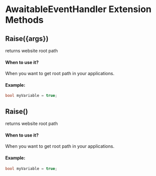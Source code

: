 # AwaitableEventHandler Extension Methods


## Raise({args})
returns website root path


#### When to use it?
When you want to get root path in your applications.

#### Example:
```csharp
bool myVariable = true;

```



## Raise()
returns website root path


#### When to use it?
When you want to get root path in your applications.

#### Example:
```csharp
bool myVariable = true;

```

